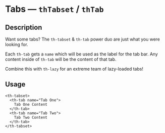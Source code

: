 # Tabs — `thTabset` / `thTab`

## Description

Want some tabs? The `th-tabset` & `th-tab` power duo are just what you were looking for.

Each `th-tab` gets a `name` which will be used as the label for the tab bar. Any content inside of `th-tab` will be the content of that tab.

Combine this with `th-lazy` for an extreme team of lazy-loaded tabs!

## Usage

```
<th-tabset>
  <th-tab name="Tab One">
    Tab One Content
  </th-tab>
  <th-tab name="Tab Two">
    Tab Two Content
  </th-tab>
</th-tabset>
```